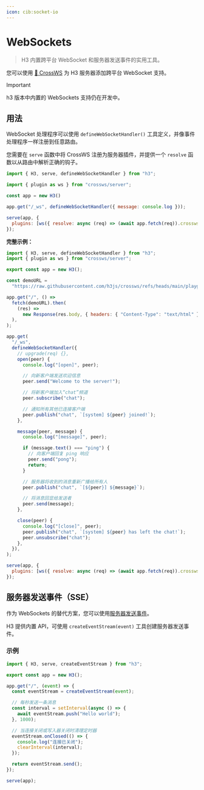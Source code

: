 ```yaml
---
icon: cib:socket-io
---
```


# WebSockets

> H3 内置跨平台 WebSocket 和服务器发送事件的实用工具。

您可以使用 [🔌 CrossWS](https://crossws.h3.dev/) 为 H3 服务器添加跨平台 WebSocket 支持。

> [!IMPORTANT]
> h3 版本中内置的 WebSockets 支持仍在开发中。

## 用法

WebSocket 处理程序可以使用 `defineWebSocketHandler()` 工具定义，并像事件处理程序一样注册到任意路由。

您需要在 `serve` 函数中将 CrossWS 注册为服务器插件，并提供一个 `resolve` 函数以从路由中解析正确的钩子。

```js
import { H3, serve, defineWebSocketHandler } from "h3";

import { plugin as ws } from "crossws/server";

const app = new H3()

app.get("/_ws", defineWebSocketHandler({ message: console.log }));

serve(app, {
  plugins: [ws({ resolve: async (req) => (await app.fetch(req)).crossws })],
});
```

**完整示例：**

<!-- automd:file code lang="js" src="../../examples/websocket.mjs" -->

```js [websocket.mjs]
import { H3, serve, defineWebSocketHandler } from "h3";
import { plugin as ws } from "crossws/server";

export const app = new H3();

const demoURL =
  "https://raw.githubusercontent.com/h3js/crossws/refs/heads/main/playground/public/index.html";

app.get("/", () =>
  fetch(demoURL).then(
    (res) =>
      new Response(res.body, { headers: { "Content-Type": "text/html" } }),
  ),
);

app.get(
  "/_ws",
  defineWebSocketHandler({
    // upgrade(req) {},
    open(peer) {
      console.log("[open]", peer);

      // 向新客户端发送欢迎信息
      peer.send("Welcome to the server!");

      // 将新客户端加入“chat”频道
      peer.subscribe("chat");

      // 通知所有其他已连接客户端
      peer.publish("chat", `[system] ${peer} joined!`);
    },

    message(peer, message) {
      console.log("[message]", peer);

      if (message.text() === "ping") {
        // 向客户端回复 ping 响应
        peer.send("pong");
        return;
      }

      // 服务器将收到的消息重新广播给所有人
      peer.publish("chat", `[${peer}] ${message}`);

      // 将消息回显给发送者
      peer.send(message);
    },

    close(peer) {
      console.log("[close]", peer);
      peer.publish("chat", `[system] ${peer} has left the chat!`);
      peer.unsubscribe("chat");
    },
  }),
);

serve(app, {
  plugins: [ws({ resolve: async (req) => (await app.fetch(req)).crossws })],
});
```

<!-- /automd -->

## 服务器发送事件（SSE）

作为 WebSockets 的替代方案，您可以使用[服务器发送事件](https://developer.mozilla.org/en-US/docs/Web/API/Server-sent_events)。

H3 提供内置 API，可使用 `createEventStream(event)` 工具创建服务器发送事件。

### 示例

<!-- automd:file code lang="js" src="../../examples/server-sent-events.mjs" -->

```js [server-sent-events.mjs]
import { H3, serve, createEventStream } from "h3";

export const app = new H3();

app.get("/", (event) => {
  const eventStream = createEventStream(event);

  // 每秒发送一条消息
  const interval = setInterval(async () => {
    await eventStream.push("Hello world");
  }, 1000);

  // 当连接关闭或写入器关闭时清理定时器
  eventStream.onClosed(() => {
    console.log("连接已关闭");
    clearInterval(interval);
  });

  return eventStream.send();
});

serve(app);
```

<!-- /automd -->